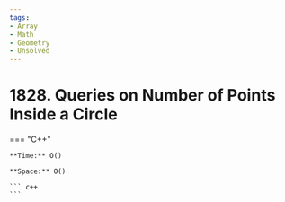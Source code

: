```yaml
---
tags:
- Array
- Math
- Geometry
- Unsolved
---
```



# 1828. Queries on Number of Points Inside a Circle

=== "C++"

    **Time:** O()

    **Space:** O()

    ``` c++
    ```